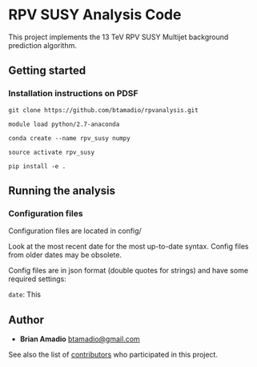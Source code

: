 # RPV SUSY Analysis Code

This project implements the 13 TeV RPV SUSY Multijet background prediction algorithm. 

## Getting started

### Installation instructions on PDSF
```
git clone https://github.com/btamadio/rpvanalysis.git

module load python/2.7-anaconda

conda create --name rpv_susy numpy

source activate rpv_susy

pip install -e .
```
## Running the analysis

### Configuration files

Configuration files are located in config/

Look at the most recent date for the most up-to-date syntax. Config files from older dates may be obsolete.

Config files are in json format (double quotes for strings) and have some required settings:

`date`: This 

## Author

* **Brian Amadio**
btamadio@gmail.com

See also the list of [contributors](https://github.com/btamadio/rpvanalysis/contributors) who participated in this project.

